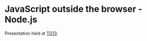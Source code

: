 # JavaScript outside the browser - Node.js

Presentation held at [TG13](http://www.gathering.org/tg13/).

